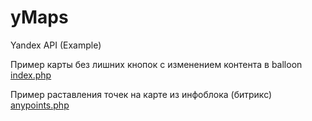 # yMaps
Yandex API (Example)

Пример карты без лишних кнопок с изменением контента в balloon
<a href="index.php">index.php</a>

Пример раставления точек на карте из инфоблока (битрикс) 
<a href="anypoints.php">anypoints.php</a>

